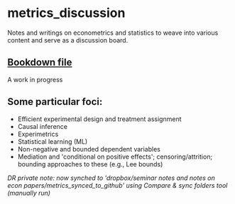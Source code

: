 # metrics_discussion
Notes and writings on econometrics and statistics to weave into various content and serve as a discussion board.
 
 

## [Bookdown file](https://daaronr.github.io/metrics_discussion/introduction.html) 

A work in progress

## Some particular foci:

 - Efficient experimental design and treatment assignment
 - Causal inference
 - Experimetrics
 - Statistical learning (ML)
 - Non-negative and bounded dependent variables
 - Mediation and 'conditional on positive effects'; censoring/attrition; bounding approaches to these (e.g., Lee bounds)

 

 *DR private note: now synched to 'dropbox/seminar notes and notes on econ papers/metrics_synced_to_github' using Compare & sync folders tool (manually run)*
